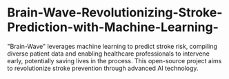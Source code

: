 # Brain-Wave-Revolutionizing-Stroke-Prediction-with-Machine-Learning-
"Brain-Wave" leverages machine learning to predict stroke risk, compiling diverse patient data and enabling healthcare professionals to intervene early, potentially saving lives in the process. This open-source project aims to revolutionize stroke prevention through advanced AI technology.
